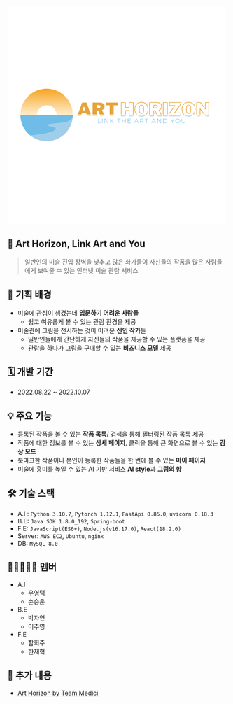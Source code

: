 ![ArtHorizon_Logo](ArtHorizon_Logo.png)



## 🎨 Art Horizon, Link Art and You

> 일반인의 미술 진입 장벽을 낮추고 많은 화가들이 자신들의 작품을 많은 사람들에게 보여줄 수 있는 인터넷 미술 관람 서비스





## 📜 기획 배경

- 미술에 관심이 생겼는데 **입문하기 어려운 사람들**
  - 쉽고 여유롭게 볼 수 있는 관람 환경을 제공
- 미술관에 그림을 전시하는 것이 어려운 **신인 작가**들
  - 일반인들에게 간단하게 자신들의 작품을 제공할 수 있는 플랫폼을 제공
  - 관람을 하다가 그림을 구매할 수 있는 **비즈니스 모델** 제공





## 🗓 개발 기간

- 2022.08.22 ~ 2022.10.07





## 💡 주요 기능

- 등록된 작품을 볼 수 있는 **작품 목록**/ 검색을 통해 필터링된 작품 목록 제공
- 작품에 대한 정보를 볼 수 있는 **상세 페이지**, 클릭을 통해 큰 화면으로 볼 수 있는 **감상 모드**
- 북마크한 작품이나 본인이 등록한 작품들을 한 번에 볼 수 있는 **마이 페이지**
- 미술에 흥미를 높일 수 있는 AI 기반 서비스 **AI style**과 **그림의 향**





## 🛠 기술 스택

- A.I : `Python 3.10.7`, `Pytorch 1.12.1`, `FastApi 0.85.0`, `uvicorn 0.18.3`
- B.E: `Java SDK 1.8.0_192`, `Spring-boot`
- F.E: `JavaScript(ES6+)`, `Node.js(v16.17.0)`, `React(18.2.0)`
- Server: `AWS EC2`, `Ubuntu`, `nginx`
- DB: `MySQL 8.0`





## 🧑🏻‍🤝‍🧑🏻 멤버

- A.I
  - 우영택
  - 손승운
- B.E
  - 박자연
  - 이주영
- F.E
  - 함희주
  - 한재혁





## 🔗 추가 내용

- [Art Horizon by Team Medici](https://www.notion.so/Art-Horizon-d302eafedebd41739669948d252c5567)

